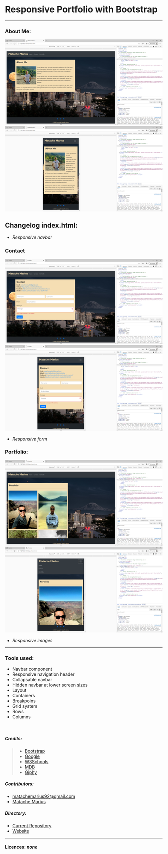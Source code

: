 # Responsive Portfolio with Bootstrap



___
### About Me:
![Portfolio](./assets/8.png)
![Portfolio](./assets/7.png)
## Changelog index.html:

* _Responsive navbar_

### Contact
![Portfolio](./assets/6.png)
![Portfolio](./assets/10.png)
* _Responsive form_

### Portfolio:
![Portfolio](./assets/9.png)
![Portfolio](./assets/11.png)

* _Responsive images_
---
### Tools used:
* Navbar component
* Responsive navigation header
* Collapsable navbar
* Hidden navbar at lower screen sizes
* Layout
* Containers
* Breakpoins
* Grid system
* Rows
* Columns

<br>




##### Credits:
>* [Bootstrap](https://getbootstrap.com/)
>* [Google](https://www.google.com/)
>* [W3Schools](https://www.w3schools.com/)
>* [MDB](https://mdbootstrap.com/)
>* [Giphy](https://giphy.com/)

##### Contributors:

* matachemarius92@gmail.com
* [Matache Marius](https://github.com/MatacheMarius)
##### Directory:
* [Current Repository](https://github.com/MatacheMarius/H2_Bootstrap_Portfolio)
* [Website](https://matachemarius.github.io/H2_Bootstrap_Portfolio/.)
---
#### Licences: **_none_**
